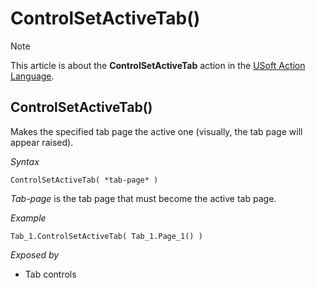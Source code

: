 # ControlSetActiveTab()



> [!NOTE]
> This article is about the **ControlSetActiveTab** action in the [USoft Action Language](/docs/Task%20flow/Action%20Language%20reference/USoft%20Action%20Language.md).

## **ControlSetActiveTab()**

Makes the specified tab page the active one (visually, the tab page will appear raised).

*Syntax*

```
ControlSetActiveTab( *tab-page* )
```

*Tab-page* is the tab page that must become the active tab page.

*Example*

```
Tab_1.ControlSetActiveTab( Tab_1.Page_1() )
```

*Exposed by*

- Tab controls